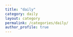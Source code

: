 ```yaml
---
title: "daily"
category: daily
layout: category
permalink: /categories/daily/
author_profile: true
---
```

